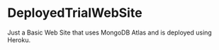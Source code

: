 # DeployedTrialWebSite

Just a Basic Web Site that uses MongoDB Atlas and is deployed using Heroku.
